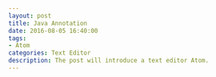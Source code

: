 ```yaml
---
layout: post
title: Java Annotation
date: 2016-08-05 16:40:00
tags:
- Atom
categories: Text Editor
description: The post will introduce a text editor Atom.
---
```


